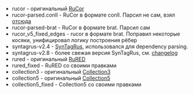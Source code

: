 * rucor - оригинальный [RuCor](http://rucoref.maimbava.net/)
* rucor-parsed.conll - RuCor в формате conll. Парсил не сам, взял [отсюда](https://github.com/polyankaglade/RuCor2SpanBert/blob/master/Data/train.russian.v4_gold_conll)
* rucor-parsed-brat - RuCor в формате brat. Парсил сам
* rucor_v5_fixed_edges - rucor в формате brat. Поправил некоторые косяки, унифицировал логику построения рёбер
* syntagrus-v2.4 - [SynTagRus](https://github.com/UniversalDependencies/UD_Russian-SynTagRus), использовался для dependency parsing.
* syntagrus-v2.8 - более свежая версия SynTagRus, см. [changelog](https://github.com/UniversalDependencies/UD_Russian-SynTagRus#changelog)
* rured - оригинальный [RuRED](https://github.com/InstituteForIndustrialEconomics/rured)
* rured_fixed - RuRED со своими правками
* collection3 - оригинальный [Collection3](https://labinform.ru/pub/named_entities/descr_ne.htm)
* collection5 - оригинальный [Collection5](https://labinform.ru/pub/named_entities/descr_ne.htm)
* collection5_fixed - Collection5 со своими правками